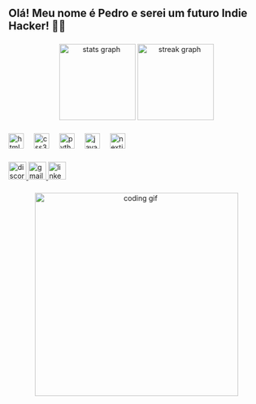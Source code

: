 <h2 align="left">Olá! Meu nome é Pedro e serei um futuro Indie Hacker! 👨‍💻</h2>

###

<div align="center">
  <img src="https://github-readme-stats.vercel.app/api?username=ppodev7&show_icons=true&theme=tokyonight" height="150" alt="stats graph" />
  <img src="https://github-readme-streak-stats.herokuapp.com?user=ppodev7&theme=tokyonight" height="150" alt="streak graph" />
</div>

###

<div align="left">
  <img src="https://cdn.jsdelivr.net/gh/devicons/devicon/icons/html5/html5-original.svg" height="30" alt="html5 logo" />
  <img width="12" />
  <img src="https://cdn.jsdelivr.net/gh/devicons/devicon/icons/css3/css3-original.svg" height="30" alt="css3 logo" />
  <img width="12" />
  <img src="https://cdn.jsdelivr.net/gh/devicons/devicon/icons/python/python-original.svg" height="30" alt="python logo" />
  <img width="12" />
  <img src="https://cdn.jsdelivr.net/gh/devicons/devicon/icons/java/java-original.svg" height="30" alt="java logo" />
  <img width="12" />
  <img src="https://cdn.jsdelivr.net/gh/devicons/devicon/icons/nextjs/nextjs-original.svg" height="30" alt="nextjs logo" />
</div>

###

<div align="left">
  <a href="https://discord.com/users/770984336660627477" target="_blank">
    <img src="https://img.shields.io/static/v1?message=Discord&logo=discord&label=&color=7289DA&logoColor=white&labelColor=&style=for-the-badge" height="35" alt="discord logo" />
  </a>
  <a href="mailto:pfidelis038@gmail.com" target="_blank">
    <img src="https://img.shields.io/static/v1?message=Gmail&logo=gmail&label=&color=D14836&logoColor=white&labelColor=&style=for-the-badge" height="35" alt="gmail logo" />
  </a>
  <a href="https://www.linkedin.com/in/pedro-fidelis-mandoti-a615572b1/" target="_blank">
    <img src="https://img.shields.io/static/v1?message=LinkedIn&logo=linkedin&label=&color=0077B5&logoColor=white&labelColor=&style=for-the-badge" height="35" alt="linkedin logo" />
  </a>
</div>

###

<div align="center">
  <img height="400" src="https://media.giphy.com/media/v1.Y2lkPTc5MGI3NjExZmF0bGlicnVvbThqM213bHF5dTQ0dXh1M3RzdHd5NDRhajZ3NHgzYyZlcD12MV9naWZzX3NlYXJjaCZjdD1n/bFEQEDLmhrYsse0zFF/giphy.gif" alt="coding gif" />
</div>
